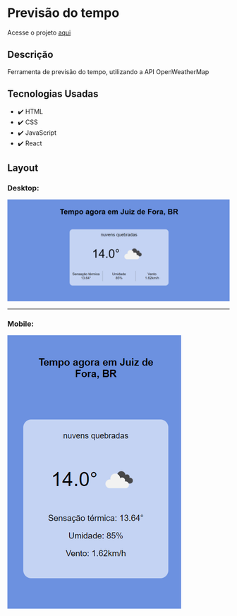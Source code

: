 # Previsão do tempo

<p>Acesse o projeto <a href="https://jonathanrianelli.github.io/previsao-do-tempo/">aqui</a></p>

## Descrição

<p>Ferramenta de previsão do tempo, utilizando a API OpenWeatherMap</p>


## Tecnologias Usadas
- ✔️ HTML
- ✔️ CSS
- ✔️ JavaScript
- ✔️ React

## Layout 
### Desktop:
<img src="src/img/clima-desktop.png">

<hr>

### Mobile:
<img alt="Demo" src="src/img/clima-mobile.png">